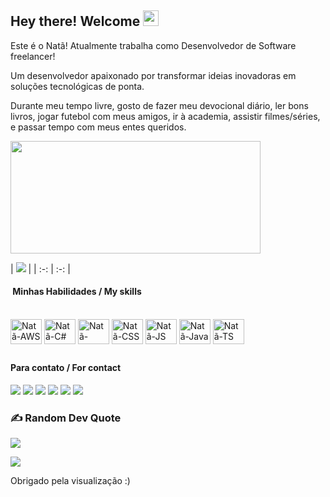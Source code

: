 <h2 align="left"> Hey there! Welcome  <img src = "https://raw.githubusercontent.com/MartinHeinz/MartinHeinz/master/wave.gif" width = 25px> <br /> </h2>

Este é o Natã! Atualmente trabalha como Desenvolvedor de Software freelancer!

Um desenvolvedor apaixonado por transformar ideias inovadoras em soluções tecnológicas de ponta.

Durante meu tempo livre, gosto de fazer meu devocional diário, ler bons livros, jogar futebol com meus amigos, ir à academia, assistir filmes/séries, e passar tempo com meus entes queridos.


<!--
<table border="0" cellspacing="0" cellpadding="0">
  <tr>
    <td style="border: 0";>
      <img width="400" src="https://i.imgur.com/bXxIgrd.png" />
    </td>
    <td style="border: 0";>
      <p>
        💻 Procuro sempre estar focado em contéudo de qualidade sobre tecnologia em geral.
      </p>
      <h3>Other places you can find me</h3>
      <ul>
        <li>
          🐦 <a href="https://twitter.com/iamnatapires">Follow me on Twitter</a>
        </li>
        <li>
          📷 <a href="https://www.instagram.com/iamnatapires/">Follow me on instagram</a>
        </li>
        <li>
          📬 <a href="pires.nata1998@gmail.com">Contact-me on email</a>
        </li>
      </ul>
    </td>
  </tr>
</table>
//-->

<div align="left">
  <img height="180em" width="400" src="https://github-readme-stats.vercel.app/api?username=Natapires&show_icons=true&theme=dark&include_all_commits=true&count_private=true"/>
  <!--<img height="180em" width= "400" src="https://github-readme-stats.vercel.app/api/top-langs/?username=Natapires&theme=dark" />
</div>//-->
  
 | ![](https://github-readme-streak-stats.herokuapp.com/?user=Natapires&hide_border=true&date_format=M%20j%5B%2C%20Y%5D&background=2D3742&stroke=2D3742&ring=6bbbca&fire=6bbbca&currStreakNum=fff&sideNums=6bbbca&currStreakLabel=6bbbca&sideLabels=fff&dates=fff) |
| :-: | :-: |
  
  <h4> &nbsp;Minhas Habilidades / My skills </h4>
  <div style="display: inline_block"><br> 
<img align="center" alt="Natã-AWS" title="AWS" height="40" width="50" src="https://cdn.jsdelivr.net/gh/devicons/devicon/icons/amazonwebservices/amazonwebservices-original.svg"/>
<img align="center" alt="Natã-C#" title="Csharp" height="40" width="50" src="https://cdn.jsdelivr.net/gh/devicons/devicon/icons/csharp/csharp-original.svg" />    
<img align="center" alt="Natã-HTML" title="HTML" height="40" width="50" src="https://cdn.jsdelivr.net/gh/devicons/devicon/icons/html5/html5-original.svg" />
<img align="center" alt="Natã-CSS" title="CSS" height="40" width="50" src="https://cdn.jsdelivr.net/gh/devicons/devicon/icons/css3/css3-original.svg" />
<img align="center" alt="Natã-JS" title="JS" height="40" width="50" src="https://cdn.jsdelivr.net/gh/devicons/devicon/icons/javascript/javascript-original.svg" />
<img align="center" alt="Natã-Java" title="Java" height="40" width="50" src="https://cdn.jsdelivr.net/gh/devicons/devicon/icons/java/java-original.svg" />
<img align="center" alt="Natã-TS" title="TS" height="40" width="50" src="https://cdn.jsdelivr.net/gh/devicons/devicon/icons/typescript/typescript-original.svg" />

          
          
          
          
          
          
<!--<img align="center" alt="Natã-terraform" title="TERRAFORM" height"40" width="40" src="https://cdn.jsdelivr.net/gh/devicons/devicon/icons/terraform/terraform-original.svg" />//-->
  </div>    
   
  
 
  ## <h4>Para contato / For contact </h4>
</div>
    <a href="https://wa.me/+5511961659045"><img src="https://img.shields.io/badge/WhatsApp-25D366?style=for-the-badge&logo=whatsapp&logoColor=white" /></a>
  <a href="https://www.instagram.com/iamnatapires/" target="_blank"><img src="https://img.shields.io/badge/-Instagram-%23E4405F?style=for-the-badge&logo=instagram&logoColor=white" target="_blank"></a>
 	<a href="https://www.twitch.tv/eunatapires" target="_blank"><img src="https://img.shields.io/badge/Twitch-9146FF?style=for-the-badge&logo=twitch&logoColor=white" target="_blank"></a>
 <a href="https://discord.com/channels/@me" target="_blank"><img src="https://img.shields.io/badge/Discord-7289DA?style=for-the-badge&logo=discord&logoColor=white" target="_blank"></a> 
  <a href ="pires.nata1998@gmail.com"><img src="https://img.shields.io/badge/-Gmail-%23333?style=for-the-badge&logo=gmail&logoColor=white" target="_blank"></a>
  <a href="https://www.linkedin.com/in/nat%C3%A3-pires-7062281a0/" target="_blank"><img src="https://img.shields.io/badge/-LinkedIn-%230077B5?style=for-the-badge&logo=linkedin&logoColor=white" target="_blank"></a>
</div>

### ✍️ Random Dev Quote
![](https://quotes-github-readme.vercel.app/api?type=horizontal&theme=radical)    
  
[![](https://visitcount.itsvg.in/api?id=Natapires&label=Visualiza%C3%A7%C3%B5es&color=1&icon=0&pretty=true)](https://visitcount.itsvg.in)

Obrigado pela visualização :)
